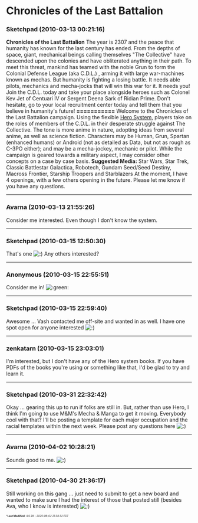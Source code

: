 # Chronicles of the Last Battalion

### **Sketchpad** (2010-03-13 00:21:16)

**Chronicles of the Last Battalion**
The year is 2307 and the peace that humanity has known for the last century has ended. From the depths of space, giant, mechanical beings calling themselves "The Collective" have descended upon the colonies and have obliterated anything in their path. To meet this threat, mankind has teamed with the noble Grun to form the Colonial Defense League (aka C.D.L.) , arming it with large war-machines known as mechas. But humanity is fighting a losing battle. It needs able pilots, mechanics and mecha-jocks that will win this war for it. It needs you! Join the C.D.L. today and take your place alongside heroes such as Colonel Kev Jet of Centuari IV or Sergent Deena Sark of Ridian Prime. Don't hesitate, go to your local recruitment center today and tell them that you believe in humanity's future!
**===========**
Welcome to the Chronicles of the Last Battalion campaign. Using the flexible [Hero System](http://www.herogames.com "http://www.herogames.com"), players take on the roles of members of the C.D.L. in their desperate struggle against The Collective. The tone is more anime in nature, adopting ideas from several anime, as well as science fiction. Characters may be Human, Grun, Spartan (enhanced humans) or Android (not as detailed as Data, but not as rough as C-3PO either); and may be a mecha-jockey, mechanic or pilot. While the campaign is geared towards a military aspect, I may consider other concepts on a case by case basis.
**Suggested Media:** Star Wars, Star Trek, Classic Battlestar Galactica, Robotech, Gundam Seed/Seed Destiny, Macross Frontier, Starship Troopers and Starblazers
At the moment, I have 4 openings, with a few others opening in the future. Please let me know if you have any questions.

---

### **Avarna** (2010-03-13 21:55:26)

Consider me interested. Even though I don't know the system.

---

### **Sketchpad** (2010-03-15 12:50:30)

That's one <!-- s:) -->![:)](https://i.ibb.co/8LPNcWCM/icon-e-smile.gif)<!-- s:) --> Any others interested?

---

### **Anonymous** (2010-03-15 22:55:51)

Consider me in! <!-- s:green: -->![:green:](https://i.ibb.co/1tVcFY1d/icon-mrgreen.gif)<!-- s:green: -->

---

### **Sketchpad** (2010-03-15 22:59:40)

Awesome ... Vash contacted me off-site and wanted in as well. I have one spot open for anyone interested <!-- s:) -->![:)](https://i.ibb.co/8LPNcWCM/icon-e-smile.gif)<!-- s:) -->

---

### **zenkatarn** (2010-03-15 23:03:01)

I'm interested, but I don't have any of the Hero system books. If you have PDFs of the books you're using or something like that, I'd be glad to try and learn it.

---

### **Sketchpad** (2010-03-31 22:32:42)

Okay ... gearing this up to run if folks are still in. But, rather than use Hero, I think I'm going to use M&M's Mecha & Manga to get it moving. Everybody cool with that?
I'll be posting a template for each major occupation and the racial templates within the next week. Please post any questions here <!-- s:) -->![:)](https://i.ibb.co/8LPNcWCM/icon-e-smile.gif)<!-- s:) -->

---

### **Avarna** (2010-04-02 10:28:21)

Sounds good to me. <!-- s:) -->![:)](https://i.ibb.co/8LPNcWCM/icon-e-smile.gif)<!-- s:) -->

---

### **Sketchpad** (2010-04-30 21:36:17)

Still working on this gang ... just need to submit to get a new board and wanted to make sure I had the interest of those that posted still (besides Ava, who I know is interested) <!-- s;) -->![;)](https://i.ibb.co/GfkGswQC/icon-e-wink.gif)<!-- s;) -->



<span style="font-size: 0.5em;">***Last Modified**: 4.0.28 - *2025-06-02 21:38:32 EDT*</span>